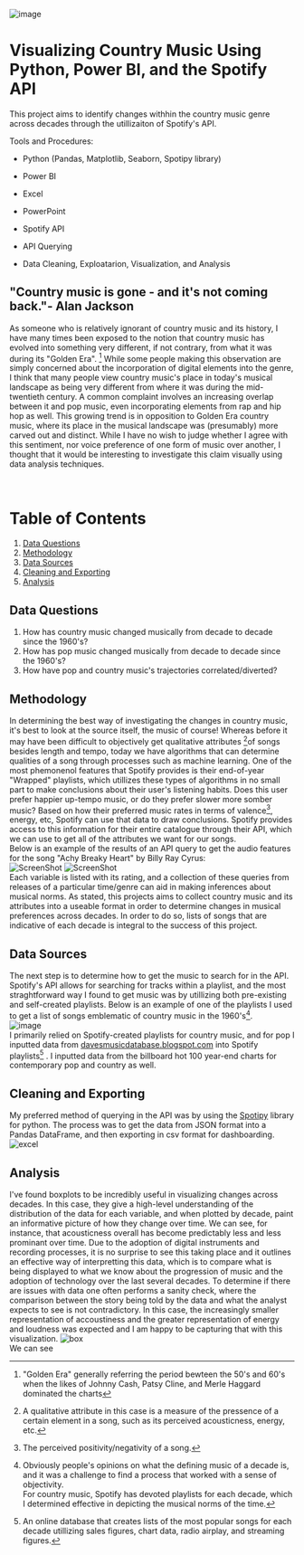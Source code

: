 ![image](./images/Spotify_banner.jpg)
# Visualizing Country Music Using Python, Power BI, and the Spotify API
This project aims to  identify changes withhin the country music genre across decades through the utillizaiton of Spotify's API.

Tools and Procedures:

* Python (Pandas, Matplotlib, Seaborn, Spotipy library)

* Power BI

* Excel

* PowerPoint

* Spotify API

* API Querying

* Data Cleaning, Exploatarion, Visualization, and Analysis


## "Country music is gone - and it's not coming back."- Alan Jackson

As someone who is relatively ignorant of country music and its history, I have many times been exposed to the notion that country music has evolved into something very different, if not contrary, from what it was during its "Golden Era".
[^1]
While some people making this observation are simply concerned about the incorporation of digital elements into the genre, I think that many people view country music's place in today's musical landscape as being very different from where it was during the mid-twentieth century.
A common complaint involves an increasing overlap between it and pop music, even incorporating elements from rap and hip hop as well.  This growing trend is in opposition to Golden Era country music, where its place in the musical landscape was (presumably) more carved out and distinct.
While I have no wish to judge whether I agree with this sentiment, nor voice preference of one form of music over another, I thought that it would be interesting to investigate this claim visually using data analysis techniques.

<br />

# Table of Contents
1. [Data Questions](#data-questions)
2. [Methodology](#methodology)
3. [Data Sources](#data-sources)
4. [Cleaning and Exporting](#cleaning-and-exporting)
5. [Analysis](#analysis)

## Data Questions
1. How has country music changed musically from decade to decade since the 1960's?
2. How has pop music changed musically from decade to decade since the 1960's?
3. How have pop and country music's trajectories correlated/diverted?

## Methodology 
In determining the best way of investigating the changes in country music, it's best to look at the source itself, the music of course! 
Whereas before it may have been difficult to objectively get qualitative attributes [^2]of songs besides length and tempo, today we have algorithms that can determine qualities of a song through processes such as machine learning.
One of the most phemonenol features that Spotify provides is their end-of-year "Wrapped" playlists, which utillizes these types of algorithms in no small part to make conclusions about their user's listening habits.
Does this user prefer happier up-tempo music, or do they prefer slower more somber music?  Based on how their preferred music rates in terms of valence[^3], energy, etc, Spotify can use that data to draw conclusions.
Spotify provides access to this information for their entire catalogue through their API, which we can use to get all of the attributes we want for our songs.  
Below is an example of the results of an API query to get the audio features for the song "Achy Breaky Heart" by Billy Ray Cyrus:
<br />
![ScreenShot](./images/achy_breaky.JPG)
![ScreenShot](./images/spotify_features.png)
<br />
Each variable is listed with its rating, and a collection of these queries from releases of a particular time/genre can aid in making inferences about musical norms. 
As stated, this projects aims to collect country music and its attributes into a useable format in order to determine changes in musical preferences across decades.
In order to do so, lists of songs that are indicative of each decade is integral to the success of this project.
<br />
## Data Sources
The next step is to determine how to get the music to search for in the API. 
Spotify's API allows for searching for tracks within a playlist, and the most straghtforward way I found to get music was by utillizing both pre-existing and self-created playlists.
Below is an example of one of the playlists I used to get a list of songs emblematic of country music in the 1960's[^4].
<br /> 
![image](./images/60s_playlist.JPG)
<br />
I primarily relied on Spotify-created playlists for country music, and for pop I inputted data from [davesmusicdatabase.blogspot.com](https://davesmusicdatabase.blogspot.com/p/best-of-lists.html#songs-era) into Spotify playlists[^5] . 
I inputted data from the billboard hot 100 year-end charts for contemporary pop and country as well. 
<br />
## Cleaning and Exporting
My preferred method of querying in the API was by using the [Spotipy](https://spotipy.readthedocs.io/en/2.19.0/) library for python.
The process was to get the data from JSON format into a Pandas DataFrame, and then exporting in csv format for dashboarding.  
![excel](./images/excel_screen.JPG)
<br />
## Analysis
I've found boxplots to be incredibly useful in visualizing changes across decades.  In this case, they give a high-level understanding of the distribution of the data for each variable, and when plotted by decade, paint an informative picture of how they change over time.
We can see, for instance, that acousticness overall has become predictably less and less prominant over time.  Due to the adoption of digital instruments and recording processes, it is no surprise to see this taking place and it outlines an effective way of interpretting this data, which is to compare what is being displayed to what we know about the progression of music and the adoption of technology over the last several decades.
To determine if there are issues with data one often performs a sanity check, where the comparison between the story being told by the data and what the analyst expects to see is not contradictory.
In this case, the increasingly smaller representation of accoustiness and the greater representation of energy and loudness was expected and I am happy to be capturing that with this visualization.
![box](./images/boxplots.JPG)
<br />
We can see
[^1]: "Golden Era" generally referring the period bewteen the 50's and 60's when the likes of Johnny Cash, Patsy Cline, and Merle Haggard dominated the charts
[^2]: A qualitative attribute in this case is a measure of the pressence of a certain element in a song, such as its perceived acousticness, energy, etc.
[^3]: The perceived positivity/negativity of a song.
[^4]: Obviously people's opinions on what the defining music of a decade is, and it was a challenge to find a process that worked with a sense of objectivity.  
For country music, Spotify has devoted playlists for each decade, which I determined effective in depicting the musical norms of the time.  
[^5]: An online database that creates lists of the most popular songs for each decade utillizing sales figures, chart data, radio airplay, and streaming figures.